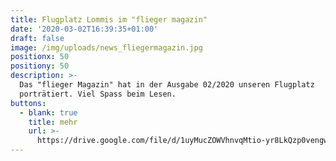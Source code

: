 ```yaml
---
title: Flugplatz Lommis im "flieger magazin"
date: '2020-03-02T16:39:35+01:00'
draft: false
image: /img/uploads/news_fliegermagazin.jpg
positionx: 50
positiony: 50
description: >-
  Das "flieger Magazin" hat in der Ausgabe 02/2020 unseren Flugplatz
  porträtiert. Viel Spass beim Lesen.
buttons:
  - blank: true
    title: mehr
    url: >-
      https://drive.google.com/file/d/1uyMucZOWVhnvqMtio-yr8LkQzp0vengw/view?usp=sharing
---
```


